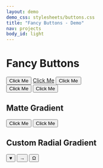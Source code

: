 ```yaml
---
layout: demo
demo_css: stylesheets/buttons.css
title: "Fancy Buttons - Demo"
nav: projects
body_id: light
---
```

<h1>Fancy Buttons</h1>
<div>
  <button class="green">Click Me</button>
  <a href="#" class="button blue">Click Me</a>
  <button class="red">Click Me</button>
</div>
<div>
  <button>Click Me</button>
  <button class="yellow">Click Me</button>
</div>
<h2>Matte Gradient</h2>
<div>
  <button class="light">Click Me</button>
  <button class="matte-blue">Click Me</button>
</div>
<h2>Custom Radial Gradient</h2>
<div>
  <button class="custom heart">&hearts;</button>
  <button class="custom arrow">&rarr;</button>
  <button class="custom spade">&Omega;</button>
</div>